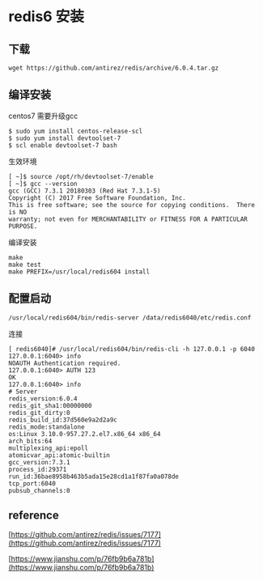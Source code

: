 # redis6 安装

## 下载

```
wget https://github.com/antirez/redis/archive/6.0.4.tar.gz
```

## 编译安装

centos7 需要升级gcc

```
$ sudo yum install centos-release-scl
$ sudo yum install devtoolset-7
$ scl enable devtoolset-7 bash
```

生效环境

```
[ ~]$ source /opt/rh/devtoolset-7/enable 
[ ~]$ gcc --version
gcc (GCC) 7.3.1 20180303 (Red Hat 7.3.1-5)
Copyright (C) 2017 Free Software Foundation, Inc.
This is free software; see the source for copying conditions.  There is NO
warranty; not even for MERCHANTABILITY or FITNESS FOR A PARTICULAR PURPOSE.
```

编译安装

```
make
make test
make PREFIX=/usr/local/redis604 install
```


## 配置启动

```
/usr/local/redis604/bin/redis-server /data/redis6040/etc/redis.conf 
```


连接

```
[ redis6040]# /usr/local/redis604/bin/redis-cli -h 127.0.0.1 -p 6040
127.0.0.1:6040> info
NOAUTH Authentication required.
127.0.0.1:6040> AUTH 123
OK
127.0.0.1:6040> info
# Server
redis_version:6.0.4
redis_git_sha1:00000000
redis_git_dirty:0
redis_build_id:37d560e9a2d2a9c
redis_mode:standalone
os:Linux 3.10.0-957.27.2.el7.x86_64 x86_64
arch_bits:64
multiplexing_api:epoll
atomicvar_api:atomic-builtin
gcc_version:7.3.1
process_id:29371
run_id:36bae8958b463b5ada15e28cd1a1f87fa0a078de
tcp_port:6040
pubsub_channels:0
```



## reference

[https://github.com/antirez/redis/issues/7177](https://github.com/antirez/redis/issues/7177)

[https://www.jianshu.com/p/76fb9b6a781b](https://www.jianshu.com/p/76fb9b6a781b)
